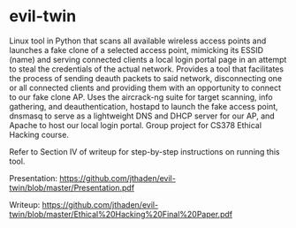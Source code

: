 # evil-twin

Linux tool in Python that scans all available wireless access points and launches a fake clone of a selected access point, mimicking its ESSID (name) and serving connected clients a local login portal page in an attempt to steal the credentials of the actual network. Provides a tool that facilitates the process of sending deauth packets to said network, disconnecting one or all connected clients and providing them with an opportunity to connect to our fake clone AP. Uses the aircrack-ng suite for target scanning, info gathering, and deauthentication, hostapd to launch the fake access point, dnsmasq to serve as a lightweight DNS and DHCP server for our AP, and Apache to host our local login portal. Group project for CS378 Ethical Hacking course.

Refer to Section IV of writeup for step-by-step instructions on running this tool.

Presentation: https://github.com/jthaden/evil-twin/blob/master/Presentation.pdf

Writeup: https://github.com/jthaden/evil-twin/blob/master/Ethical%20Hacking%20Final%20Paper.pdf
